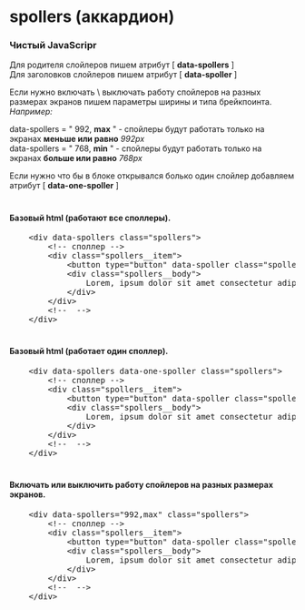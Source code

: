 # spollers (аккардион)
### Чистый JavaScripr
Для родителя слойлеров пишем атрибут  [ **data-spollers** ]<br>
Для заголовков слойлеров пишем атрибут [ **data-spoller** ]<br>

Если нужно включать \ выключать работу спойлеров на разных размерах экранов
пишем параметры ширины и типа брейкпоинта.
_Например:_

data-spollers = " 992, **max** " - спойлеры будут работать только на экранах **меньше или равно** _992px_<br>
data-spollers = " 768, **min** " - спойлеры будут работать только на экранах **больше или равно** _768px_

Если нужно что бы в блоке открывался болько один слойлер добавляем атрибут [ **data-one-spoller** ]

#
#### Базовый html (работают все споллеры).
<pre>
    &ltdiv data-spollers class="spollers"&gt
        &lt!-- споллер --&gt
        &ltdiv class="spollers__item"&gt
            &ltbutton type="button" data-spoller class="spollers__title"&gtЗаголовок споллера&lt/button&gt
            &ltdiv class="spollers__body"&gt
                Lorem, ipsum dolor sit amet consectetur adipisicing elit. Ad dolorem sunt nostrum odit. Expedita!
            &lt/div&gt
        &lt/div&gt
        &lt!--  --&gt
    &lt/div&gt
</pre>

#
#### Базовый html (работает один споллер).
<pre>
    &ltdiv data-spollers data-one-spoller class="spollers"&gt
        &lt!-- споллер --&gt
        &ltdiv class="spollers__item"&gt
            &ltbutton type="button" data-spoller class="spollers__title"&gtЗаголовок споллера&lt/button&gt
            &ltdiv class="spollers__body"&gt
                Lorem, ipsum dolor sit amet consectetur adipisicing elit. Ad dolorem sunt nostrum odit. Expedita!
            &lt/div&gt
        &lt/div&gt
        &lt!--  --&gt
    &lt/div&gt
</pre>

#
#### Включать или выключить работу спойлеров на разных размерах экранов.
<pre>
    &ltdiv data-spollers="992,max" class="spollers"&gt
        &lt!-- споллер --&gt
        &ltdiv class="spollers__item"&gt
            &ltbutton type="button" data-spoller class="spollers__title"&gtЗаголовок споллера&lt/button&gt
            &ltdiv class="spollers__body"&gt
                Lorem, ipsum dolor sit amet consectetur adipisicing elit. Ad dolorem sunt nostrum odit. Expedita!
            &lt/div&gt
        &lt/div&gt
        &lt!--  --&gt
    &lt/div&gt
</pre>
